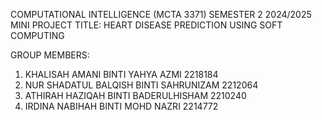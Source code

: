 COMPUTATIONAL INTELLIGENCE (MCTA 3371) SEMESTER 2 2024/2025 MINI PROJECT TITLE: HEART DISEASE PREDICTION USING SOFT COMPUTING

GROUP MEMBERS:
1. KHALISAH AMANI BINTI YAHYA AZMI        2218184
2. NUR SHADATUL BALQISH BINTI SAHRUNIZAM  2212064
3. ATHIRAH HAZIQAH BINTI BADERULHISHAM    2210240
4. IRDINA NABIHAH BINTI MOHD NAZRI        2214772
